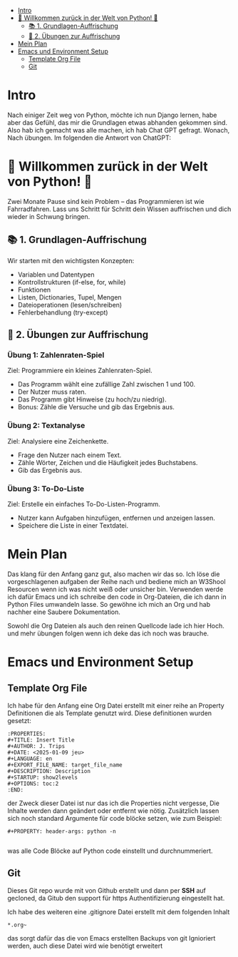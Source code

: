 - [Intro](#orgf57d020)
- [🚀 Willkommen zurück in der Welt von Python! 🐍](#orgbcf1e4d)
  - [📚 1. Grundlagen-Auffrischung](#org438acc2)
  - [🧠 2. Übungen zur Auffrischung](#org99f30a7)
- [Mein Plan](#org9035fd4)
- [Emacs und Environment Setup](#orgac1cf50)
  - [Template Org File](#org210247a)
  - [Git](#org37ad1cc)




<a id="orgf57d020"></a>

# Intro

Nach einiger Zeit weg von Python, möchte ich nun Django lernen, habe aber das Gefühl, das mir die Grundlagen etwas abhanden gekommen sind. Also hab ich gemacht was alle machen, ich hab Chat GPT gefragt. Wonach, Nach übungen. Im folgenden die Antwort von ChatGPT:


<a id="orgbcf1e4d"></a>

# 🚀 Willkommen zurück in der Welt von Python! 🐍

Zwei Monate Pause sind kein Problem – das Programmieren ist wie Fahrradfahren. Lass uns Schritt für Schritt dein Wissen auffrischen und dich wieder in Schwung bringen.


<a id="org438acc2"></a>

## 📚 1. Grundlagen-Auffrischung

Wir starten mit den wichtigsten Konzepten:

-   Variablen und Datentypen
-   Kontrollstrukturen (if-else, for, while)
-   Funktionen
-   Listen, Dictionaries, Tupel, Mengen
-   Dateioperationen (lesen/schreiben)
-   Fehlerbehandlung (try-except)


<a id="org99f30a7"></a>

## 🧠 2. Übungen zur Auffrischung


### Übung 1: Zahlenraten-Spiel

Ziel: Programmiere ein kleines Zahlenraten-Spiel.

-   Das Programm wählt eine zufällige Zahl zwischen 1 und 100.
-   Der Nutzer muss raten.
-   Das Programm gibt Hinweise (zu hoch/zu niedrig).
-   Bonus: Zähle die Versuche und gib das Ergebnis aus.


### Übung 2: Textanalyse

Ziel: Analysiere eine Zeichenkette.

-   Frage den Nutzer nach einem Text.
-   Zähle Wörter, Zeichen und die Häufigkeit jedes Buchstabens.
-   Gib das Ergebnis aus.


### Übung 3: To-Do-Liste

Ziel: Erstelle ein einfaches To-Do-Listen-Programm.

-   Nutzer kann Aufgaben hinzufügen, entfernen und anzeigen lassen.
-   Speichere die Liste in einer Textdatei.


<a id="org9035fd4"></a>

# Mein Plan

Das klang für den Anfang ganz gut, also machen wir das so. Ich löse die vorgeschlagenen aufgaben der Reihe nach und bediene mich an W3Shool Resourcen wenn ich was nicht weiß oder unsicher bin. Verwenden werde ich dafür Emacs und ich schreibe den code in Org-Dateien, die ich dann in Python Files umwandeln lasse. So gewöhne ich mich an Org und hab nachher eine Saubere Dokumentation.

Sowohl die Org Dateien als auch den reinen Quellcode lade ich hier Hoch. und mehr übungen folgen wenn ich deke das ich noch was brauche.


<a id="orgac1cf50"></a>

# Emacs und Environment Setup


<a id="org210247a"></a>

## Template Org File

Ich habe für den Anfang eine Org Datei erstellt mit einer reihe an Property Definitionen die als Template genutzt wird. Diese definitionen wurden gesetzt:

```
:PROPERTIES:
#+TITLE: Insert Title
#+AUTHOR: J. Trips
#+DATE: <2025-01-09 jeu>
#+LANGUAGE: en
#+EXPORT_FILE_NAME: target_file_name
#+DESCRIPTION: Description
#+STARTUP: show2levels
#+OPTIONS: toc:2
:END:

```

der Zweck dieser Datei ist nur das ich die Properties nicht vergesse, Die Inhalte werden dann geändert oder entfernt wie nötig. Zusätzlich lassen sich noch standard Argumente für code blöcke setzen, wie zum Beispiel:

```
#+PROPERTY: header-args: python -n


```

was alle Code Blöcke auf Python code einstellt und durchnummeriert.


<a id="org37ad1cc"></a>

## Git

Dieses Git repo wurde mit von Github erstellt und dann per **SSH** auf gecloned, da Gitub den support für https Authentifizierung eingestellt hat.

Ich habe des weiteren eine .gitignore Datei erstellt mit dem folgenden Inhalt

```.gitignore
*.org~
```

das sorgt dafür das die von Emacs erstellten Backups von git Ignioriert werden, auch diese Datei wird wie benötigt erweitert
